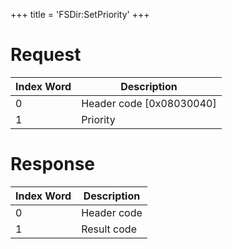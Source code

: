 +++
title = 'FSDir:SetPriority'
+++

# Request

| Index Word | Description                |
|------------|----------------------------|
| 0          | Header code \[0x08030040\] |
| 1          | Priority                   |

# Response

| Index Word | Description |
|------------|-------------|
| 0          | Header code |
| 1          | Result code |
